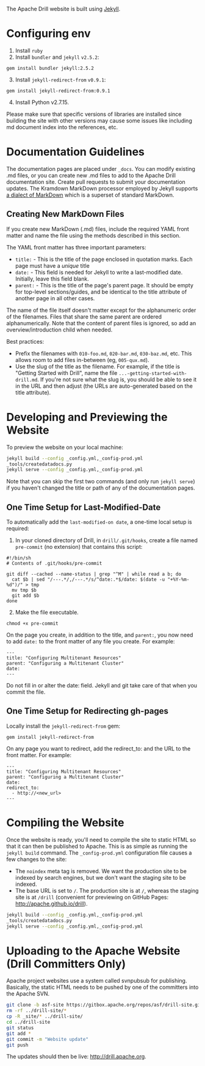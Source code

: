 The Apache Drill website is built using [Jekyll](http://jekyllrb.com/).

# Configuring env
1. Install `ruby`
2. Install `bundler` and `jekyll` `v2.5.2`:
```
gem install bundler jekyll:2.5.2
```
3. Install `jekyll-redirect-from` `v0.9.1`:
```
gem install jekyll-redirect-from:0.9.1
```
4. Install Python v2.7.15.

Please make sure that specific versions of libraries are installed since building the site with other versions may cause some issues like including md document index into the references, etc.

# Documentation Guidelines

The documentation pages are placed under `_docs`. You can modify existing .md files, or you can create new .md files to add to the Apache Drill documentation site. Create pull requests to submit your documentation updates. The Kramdown MarkDown processor employed by Jekyll supports [a dialect of MarkDown](https://kramdown.gettalong.org/quickref.html) which is a superset of standard MarkDown.

## Creating New MarkDown Files

If you create new MarkDown (.md) files, include the required YAML front matter and name the file using the methods described in this section. 

The YAML front matter has three important parameters:

* `title:` - This is the title of the page enclosed in quotation marks. Each page must have a *unique* title
* `date:` - This field is needed for Jekyll to write a last-modified date. Initially, leave this field blank.
* `parent:` - This is the title of the page's parent page. It should be empty for top-level sections/guides, and be identical to the title attribute of another page in all other cases.

The name of the file itself doesn't matter except for the alphanumeric order of the filenames. Files that share the same parent are ordered alphanumerically. Note that the content of parent files is ignored, so add an overview/introduction child when needed.

Best practices:

* Prefix the filenames with `010-foo.md`, `020-bar.md`, `030-baz.md`, etc. This allows room to add files in-between (eg, `005-qux.md`).  
* Use the slug of the title as the filename. For example, if the title is "Getting Started with Drill", name the file `...-getting-started-with-drill.md`. If you're not sure what the slug is, you should be able to see it in the URL and then adjust (the URLs are auto-generated based on the title attribute).

# Developing and Previewing the Website

To preview the website on your local machine:

```bash
jekyll build --config _config.yml,_config-prod.yml
_tools/createdatadocs.py
jekyll serve --config _config.yml,_config-prod.yml
```
Note that you can skip the first two commands (and only run `jekyll serve`) if you haven't changed the title or path of any of the documentation pages.

## One Time Setup for Last-Modified-Date

To automatically add the `last-modified-on date`, a one-time local setup is required:

1.  In your cloned directory of Drill, in `drill/.git/hooks`, create a file named `pre-commit` (no extension) that contains this script:
```
#!/bin/sh
# Contents of .git/hooks/pre-commit

git diff --cached --name-status | grep "^M" | while read a b; do
  cat $b | sed "/---.*/,/---.*/s/^date:.*$/date: $(date -u "+%Y-%m-%d")/" > tmp
  mv tmp $b
  git add $b
done
```
2. Make the file executable.
```
chmod +x pre-commit
```
On the page you create, in addition to the title, and `parent:`, you now need to add `date:` to the front matter of any file you create. For example:
```
---
title: "Configuring Multitenant Resources"
parent: "Configuring a Multitenant Cluster"
date: 
---
```
Do not fill in or alter the date: field. Jekyll and git take care of that when you commit the file.  

## One Time Setup for Redirecting gh-pages

Locally install the `jekyll-redirect-from` gem:
```
gem install jekyll-redirect-from
```
On any page you want to redirect, add the redirect_to: and the URL to the front matter. For example:
```
---
title: "Configuring Multitenant Resources"
parent: "Configuring a Multitenant Cluster"
date: 
redirect_to:
  - http://<new_url>
---
```
# Compiling the Website

Once the website is ready, you'll need to compile the site to static HTML so that it can then be published to Apache. This is as simple as running the `jekyll build` command. The `_config-prod.yml` configuration file causes a few changes to the site:

* The `noindex` meta tag is removed. We want the production site to be indexed by search engines, but we don't want the staging site to be indexed.
* The base URL is set to `/`. The production site is at `/`, whereas the staging site is at `/drill` (convenient for previewing on GitHub Pages: <http://apache.github.io/drill>).

```bash
jekyll build --config _config.yml,_config-prod.yml
_tools/createdatadocs.py
jekyll serve --config _config.yml,_config-prod.yml
```

# Uploading to the Apache Website (Drill Committers Only)

Apache project websites use a system called svnpubsub for publishing. Basically, the static HTML needs to be pushed by one of the committers into the Apache SVN.

```bash
git clone -b asf-site https://gitbox.apache.org/repos/asf/drill-site.git ../drill-site
rm -rf ../drill-site/*
cp -R _site/* ../drill-site/
cd ../drill-site
git status
git add *
git commit -m "Website update"
git push
```

The updates should then be live: <http://drill.apache.org>.

